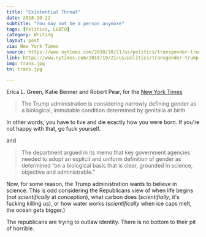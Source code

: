 ```yaml
---
title: "Existential Threat"
date: 2018-10-22
subtitle: "You may not be a person anymore"
tags: [Politics, LGBTQ]
category: Writing
layout: post
via: New York Times
source: https://www.nytimes.com/2018/10/21/us/politics/transgender-trump-administration-sex-definition.html
link: https://www.nytimes.com/2018/10/21/us/politics/transgender-trump-administration-sex-definition.html
img: trans.jpg
tn: trans.jpg

---
```


Erica L. Green, Katie Benner and Robert Pear, for the [New York Times](1)

 > The Trump administration is considering narrowly defining gender as a biological, immutable condition determined by genitalia at birth

In other words, you have to live and die exactly how you were born. If you're not happy with that, go fuck yourself.
<!-- more -->

and

 > The department argued in its memo that key government agencies needed to adopt an explicit and uniform definition of gender as determined “on a biological basis that is clear, grounded in science, objective and administrable.”

Now, for some reason, the Trump administration wants to believe in science. This is odd considering the Republicans view of when life begins (not *scientifically* at conception), what carbon does (*scientifially*, it's fucking killing us), or how water works (*scientifically* when ice caps melt, the ocean gets bigger.)

The republicans are trying to outlaw identity. There is no bottom to their pit of horrible.

[1]: https://www.nytimes.com/2018/10/21/us/politics/transgender-trump-administration-sex-definition.html